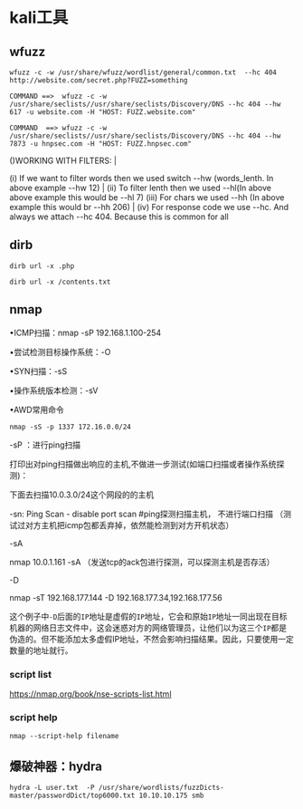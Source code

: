 # kali工具

## wfuzz

`wfuzz -c -w /usr/share/wfuzz/wordlist/general/common.txt  --hc 404 http://website.com/secret.php?FUZZ=something`

`COMMAND ==>  wfuzz -c -w /usr/share/seclists//usr/share/seclists/Discovery/DNS --hc 404 --hw 617 -u website.com -H "HOST: FUZZ.website.com"`

`COMMAND  ==> wfuzz -c -w /usr/share/seclists//usr/share/seclists/Discovery/DNS --hc 404 --hw 7873 -u hnpsec.com -H "HOST: FUZZ.hnpsec.com"`

()WORKING WITH FILTERS:                                                                               |   

(i) If we want to filter words then we used switch --hw (words_lenth. In above example --hw 12)        |
(ii) To filter lenth then we used --hl(In above above example this would be --hl 7)
(iii) For chars we used --hh (In above example this would br --hh 206)                                 |
(iv) For response code we use --hc. And always we attach --hc 404. Because this is common for all

## dirb

`dirb url -x .php`

`dirb url -x /contents.txt`

## nmap

•ICMP扫描：nmap  -sP 192.168.1.100-254

•尝试检测目标操作系统：-O

•SYN扫描：-sS

•操作系统版本检测：-sV

•AWD常用命令

	nmap -sS -p 1337 172.16.0.0/24

-sP ：进行ping扫描

打印出对ping扫描做出响应的主机,不做进一步测试(如端口扫描或者操作系统探测)： 

下面去扫描10.0.3.0/24这个网段的的主机

-sn:  Ping Scan - disable port scan  #ping探测扫描主机， 不进行端口扫描 （测试过对方主机把icmp包都丢弃掉，依然能检测到对方开机状态）

-sA

nmap 10.0.1.161 -sA （发送tcp的ack包进行探测，可以探测主机是否存活）

-D 

 nmap -sT 192.168.177.144 -D 192.168.177.34,192.168.177.56 

 这个例子中`-D`后面的`IP`地址是虚假的`IP`地址，它会和原始`IP`地址一同出现在目标机器的网络日志文件中，这会迷惑对方的网络管理员，让他们以为这三个`IP`都是伪造的。但不能添加太多虚假IP地址，不然会影响扫描结果。因此，只要使用一定数量的地址就行。 

### script list

 https://nmap.org/book/nse-scripts-list.html 

### script help

`nmap --script-help filename`

## 爆破神器：hydra



```
hydra -L user.txt  -P /usr/share/wordlists/fuzzDicts-master/passwordDict/top6000.txt 10.10.10.175 smb
```

